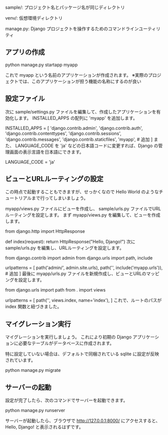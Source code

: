sample/: プロジェクト名とパッケージ名が同じディレクトリ

venv/: 仮想環境ディレクトリ

manage.py: Django プロジェクトを操作するためのコマンドラインユーティリティ


## アプリの作成

python manage.py startapp myapp

これで myapp という名前のアプリケーションが作成されます。
※実際のプロジェクトでは、このアプリケーションが担う機能の名称にするのが良い

## 設定ファイル

次に sample/settings.py ファイルを編集して、作成したアプリケーションを有効化します。
INSTALLED_APPS の配列に 'myapp' を追加します。

INSTALLED_APPS = [
    'django.contrib.admin',
    'django.contrib.auth',
    'django.contrib.contenttypes',
    'django.contrib.sessions',
    'django.contrib.messages',
    'django.contrib.staticfiles',
    'myapp', # 追加
]
また、 LANGUAGE_CODE を 'ja' などの日本語コードに変更すれば、Django の管理画面の表示言語を日本語にできます。

LANGUAGE_CODE = 'ja'

## ビューとURLルーティングの設定

この時点で起動することもできますが、せっかくなので Hello World のようなチュートリアルまで行ってしまいましょう。

myapp/views.py ファイルにビューを作成し、 sample/urls.py ファイルでURLルーティングを設定します。
まず myapp/views.py を編集して、ビューを作成します。

from django.http import HttpResponse

def index(request):
    return HttpResponse("Hello, Django!")
次に sample/urls.py を編集し、URLルーティングを設定します。

from django.contrib import admin
from django.urls import path, include

urlpatterns = [
    path('admin/', admin.site.urls),
    path('', include('myapp.urls')), # 追加
]
最後に myapp/urls.py ファイルを新規作成し、ビューとURLのマッピングを設定します。

from django.urls import path
from . import views

urlpatterns = [
    path('', views.index, name='index'),
]
これで、ルートのパスが index 関数と紐づきました。


## マイグレーション実行

マイグレーションを実行しましょう。
これにより初期の Django アプリケーションに必要なテーブルがデータベースに作成されます。

特に設定していない場合は、デフォルトで同梱されている sqlite に設定が反映されています。

python manage.py migrate

## サーバーの起動

設定が完了したら、次のコマンドでサーバーを起動できます。

python manage.py runserver

サーバーが起動したら、ブラウザで http://127.0.0.1:8000/ にアクセスすると、Hello, Django! と表示されるはずです。

